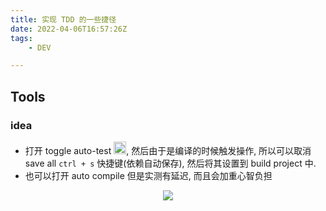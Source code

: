 ```yaml
---
title: 实现 TDD 的一些捷径
date: 2022-04-06T16:57:26Z
tags:
	- DEV

---
```

## Tools
### idea

* 打开 toggle auto-test <img src="https://user-images.githubusercontent.com/20685961/162027045-d3259d53-70d2-4e48-8e0c-f3a992e180e5.png" width="20" height="20">, 然后由于是编译的时候触发操作, 所以可以取消 save all `ctrl + s`  快捷键(依赖自动保存), 然后将其设置到 build project 中. 
* 也可以打开 auto compile 但是实测有延迟, 而且会加重心智负担

<p align="center">
<img src="https://user-images.githubusercontent.com/20685961/162026667-654a24f6-8065-430e-aeaa-0b26fc59ab4b.png" >
</p>
